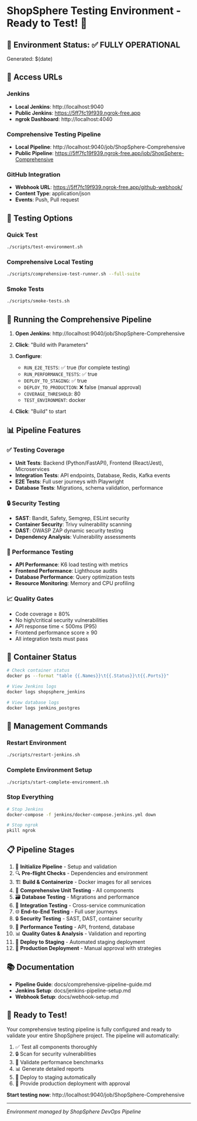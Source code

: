 # ShopSphere Testing Environment - Ready to Test! 🚀

## 🎯 Environment Status: ✅ FULLY OPERATIONAL

Generated: $(date)

## 🔗 Access URLs

### Jenkins

- **Local Jenkins**: http://localhost:9040
- **Public Jenkins**: https://5ff7fc19f939.ngrok-free.app
- **ngrok Dashboard**: http://localhost:4040

### Comprehensive Testing Pipeline

- **Local Pipeline**: http://localhost:9040/job/ShopSphere-Comprehensive
- **Public Pipeline**: https://5ff7fc19f939.ngrok-free.app/job/ShopSphere-Comprehensive

### GitHub Integration

- **Webhook URL**: https://5ff7fc19f939.ngrok-free.app/github-webhook/
- **Content Type**: application/json
- **Events**: Push, Pull request

## 🧪 Testing Options

### Quick Test

```bash
./scripts/test-environment.sh
```

### Comprehensive Local Testing

```bash
./scripts/comprehensive-test-runner.sh --full-suite
```

### Smoke Tests

```bash
./scripts/smoke-tests.sh
```

## 🎯 Running the Comprehensive Pipeline

1. **Open Jenkins**: http://localhost:9040/job/ShopSphere-Comprehensive
2. **Click**: "Build with Parameters"
3. **Configure**:

   - `RUN_E2E_TESTS`: ✅ true (for complete testing)
   - `RUN_PERFORMANCE_TESTS`: ✅ true
   - `DEPLOY_TO_STAGING`: ✅ true
   - `DEPLOY_TO_PRODUCTION`: ❌ false (manual approval)
   - `COVERAGE_THRESHOLD`: 80
   - `TEST_ENVIRONMENT`: docker

4. **Click**: "Build" to start

## 📊 Pipeline Features

### ✅ Testing Coverage

- **Unit Tests**: Backend (Python/FastAPI), Frontend (React/Jest), Microservices
- **Integration Tests**: API endpoints, Database, Redis, Kafka events
- **E2E Tests**: Full user journeys with Playwright
- **Database Tests**: Migrations, schema validation, performance

### 🔒 Security Testing

- **SAST**: Bandit, Safety, Semgrep, ESLint security
- **Container Security**: Trivy vulnerability scanning
- **DAST**: OWASP ZAP dynamic security testing
- **Dependency Analysis**: Vulnerability assessments

### 🚀 Performance Testing

- **API Performance**: K6 load testing with metrics
- **Frontend Performance**: Lighthouse audits
- **Database Performance**: Query optimization tests
- **Resource Monitoring**: Memory and CPU profiling

### 📈 Quality Gates

- Code coverage ≥ 80%
- No high/critical security vulnerabilities
- API response time < 500ms (P95)
- Frontend performance score ≥ 90
- All integration tests must pass

## 🐳 Container Status

```bash
# Check container status
docker ps --format "table {{.Names}}\t{{.Status}}\t{{.Ports}}"

# View Jenkins logs
docker logs shopsphere_jenkins

# View database logs
docker logs jenkins_postgres
```

## 🔧 Management Commands

### Restart Environment

```bash
./scripts/restart-jenkins.sh
```

### Complete Environment Setup

```bash
./scripts/start-complete-environment.sh
```

### Stop Everything

```bash
# Stop Jenkins
docker-compose -f jenkins/docker-compose.jenkins.yml down

# Stop ngrok
pkill ngrok
```

## 📋 Pipeline Stages

1. 🚀 **Initialize Pipeline** - Setup and validation
2. 🔍 **Pre-flight Checks** - Dependencies and environment
3. 🏗️ **Build & Containerize** - Docker images for all services
4. 🧪 **Comprehensive Unit Testing** - All components
5. 🗃️ **Database Testing** - Migrations and performance
6. 🔗 **Integration Testing** - Cross-service communication
7. 🌐 **End-to-End Testing** - Full user journeys
8. 🔒 **Security Testing** - SAST, DAST, container security
9. 🚀 **Performance Testing** - API, frontend, database
10. 📊 **Quality Gates & Analysis** - Validation and reporting
11. 🚢 **Deploy to Staging** - Automated staging deployment
12. 🎯 **Production Deployment** - Manual approval with strategies

## 📚 Documentation

- **Pipeline Guide**: docs/comprehensive-pipeline-guide.md
- **Jenkins Setup**: docs/jenkins-pipeline-setup.md
- **Webhook Setup**: docs/webhook-setup.md

## 🎉 Ready to Test!

Your comprehensive testing pipeline is fully configured and ready to validate your entire ShopSphere project. The pipeline will automatically:

1. ✅ Test all components thoroughly
2. 🔒 Scan for security vulnerabilities
3. 🚀 Validate performance benchmarks
4. 📊 Generate detailed reports
5. 🚢 Deploy to staging automatically
6. 🎯 Provide production deployment with approval

**Start testing now**: http://localhost:9040/job/ShopSphere-Comprehensive

---

_Environment managed by ShopSphere DevOps Pipeline_
